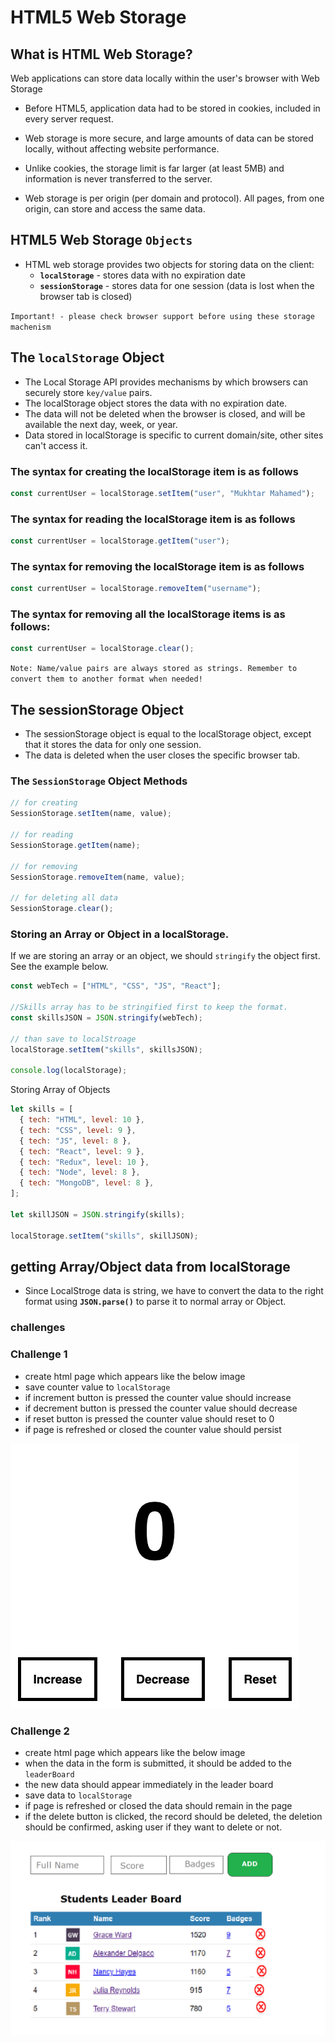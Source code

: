 # HTML5 Web Storage

## What is HTML Web Storage?

Web applications can store data locally within the user's browser with Web Storage

- Before HTML5, application data had to be stored in cookies, included in every server request.
- Web storage is more secure, and large amounts of data can be stored locally, without affecting website performance.

- Unlike cookies, the storage limit is far larger (at least 5MB) and information is never transferred to the server.

- Web storage is per origin (per domain and protocol). All pages, from one origin, can store and access the same data.

## HTML5 Web Storage `Objects`

- HTML web storage provides two objects for storing data on the client:
  - **`localStorage`** - stores data with no expiration date
  - **`sessionStorage`** - stores data for one session (data is lost when the browser tab is closed)

`Important! - please check browser support before using these storage machenism`

## The **`localStorage`** Object

- The Local Storage API provides mechanisms by which browsers can securely store `key/value` pairs.
- The localStorage object stores the data with no expiration date.
- The data will not be deleted when the browser is closed, and will be available the next day, week, or year.
- Data stored in localStorage is specific to current domain/site, other sites can't access it.

### The syntax for creating the localStorage item is as follows

```js
const currentUser = localStorage.setItem("user", "Mukhtar Mahamed");
```

### The syntax for reading the localStorage item is as follows

```js
const currentUser = localStorage.getItem("user");
```

### The syntax for removing the localStorage item is as follows

```js
const currentUser = localStorage.removeItem("username");
```

### The syntax for removing all the localStorage items is as follows:

```js
const currentUser = localStorage.clear();
```

`Note: Name/value pairs are always stored as strings. Remember to convert them to another format when needed!`

## The sessionStorage Object

- The sessionStorage object is equal to the localStorage object, except that it stores the data for only one session.
- The data is deleted when the user closes the specific browser tab.

### The `SessionStorage` Object Methods

```js
// for creating
SessionStorage.setItem(name, value);

// for reading
SessionStorage.getItem(name);

// for removing
SessionStorage.removeItem(name, value);

// for deleting all data
SessionStorage.clear();
```

### Storing an Array or Object in a localStorage.

If we are storing an array or an object, we should `stringify` the object first. See the example below.

```js
const webTech = ["HTML", "CSS", "JS", "React"];

//Skills array has to be stringified first to keep the format.
const skillsJSON = JSON.stringify(webTech);

// than save to localStroage
localStorage.setItem("skills", skillsJSON);

console.log(localStorage);
```

Storing Array of Objects

```js
let skills = [
  { tech: "HTML", level: 10 },
  { tech: "CSS", level: 9 },
  { tech: "JS", level: 8 },
  { tech: "React", level: 9 },
  { tech: "Redux", level: 10 },
  { tech: "Node", level: 8 },
  { tech: "MongoDB", level: 8 },
];

let skillJSON = JSON.stringify(skills);

localStorage.setItem("skills", skillJSON);
```

## getting Array/Object data from localStorage

- Since LocalStroge data is string, we have to convert the data to the right format using **`JSON.parse()`** to parse it to normal array or Object.

### challenges

### Challenge 1

- create html page which appears like the below image
- save counter value to `localStorage`
- if increment button is pressed the counter value should increase
- if decrement button is pressed the counter value should decrease
- if reset button is pressed the counter value should reset to 0
- if page is refreshed or closed the counter value should persist

![counter image](./img/counter.png "Counter image")

### Challenge 2

- create html page which appears like the below image
- when the data in the form is submitted, it should be added to the `leaderBoard`
- the new data should appear immediately in the leader board
- save data to `localStorage`
- if page is refreshed or closed the data should remain in the page
- if the delete button is clicked, the record should be deleted, the deletion should be confirmed, asking user if they want to delete or not.

![Leader Board](./img/leaderboard.png "leader Board")
